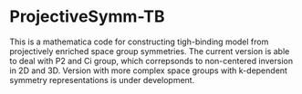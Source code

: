 # ProjectiveSymm-TB

This is a mathematica code for constructing tigh-binding model from projectively enriched space group symmetries.
The current version is able to deal with P2 and Ci group, which correpsonds to non-centered inversion in 2D and 3D. Version with more complex space groups with k-dependent symmetry representations is under development. 
